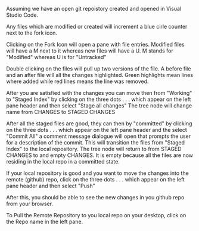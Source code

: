 

Assuming we have an open git repoistory created and opened in Visual Studio Code.

Any files which are modified or created will increment a blue cirle counter next to the fork icon.

Clicking on the Fork Icon will open a pane with file entries. Modified files will have a M next to
it whereas new files will have a U.  M stands for "Modified" whereas U is for "Untracked"

Double clicking on the files will pull up two versions of the file. A before file and an after file
will all the changes highlighted.  Green highlights mean lines where added while red lines means the
line was removed.

After you are satisfied with the changes you can move then from "Working" to "Staged Index" by
clicking on the three dots  . . .  which appear on the left pane header and then select  "Stage all changes"
The tree node will change name from CHANGES to STAGED CHANGES

After all the staged files are good, they can then by "committed" by 
clicking on the three dots . . .  which appear on the left pane header and the select "Commit All"
a comment message dialogue will open that prompts the user for a description of the commit.
This will transition the files from "Staged Index" to the local repository.
The tree node will return to from STAGED CHANGES to and empty CHANGES.  It is empty because all the files
are now residing in the local repo in a committed state.

If your local repository is good and you want to move the changes into the remote (github) repo,
click on the three dots . . .  which appear on the left pane header and then select "Push"

After this, you should be able to see the new changes in you github repo from your browser.


To Pull the Remote Repository to you local repo on your desktop,
click on the Repo name in the left pane.  


